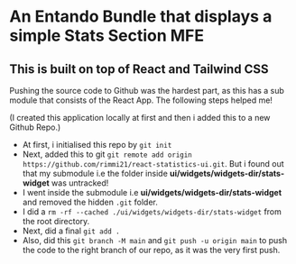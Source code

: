 # An Entando Bundle that displays a simple Stats Section MFE

## This is built on top of React and Tailwind CSS

Pushing the source code to Github was the hardest part, as this has a sub module that consists of the React App. The following steps helped me!

(I created this application locally at first and then i added this to a new Github Repo.)

- At first, i initialised this repo by `git init`
- Next, added this to git `git remote add origin https://github.com/rimmi21/react-statistics-ui.git`. But i found out that my submodule i.e the folder inside **ui/widgets/widgets-dir/stats-widget** was untracked!
- I went inside the submodule i.e **ui/widgets/widgets-dir/stats-widget** and removed the hidden `.git` folder.
- I did a `rm -rf --cached ./ui/widgets/widgets-dir/stats-widget` from the root directory.
- Next, did a final `git add .`
- Also, did this `git branch -M main` and `git push -u origin main` to push the code to the right branch of our repo, as it was the very first push.
